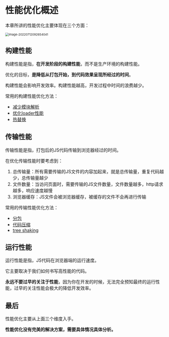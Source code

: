 # 性能优化概述

本章所讲的性能优化主要体现在三个方面：

<img src="https://penguinbucket.obs.cn-southwest-2.myhuaweicloud.com/img/image-20220712092654041.png" alt="image-20220712092654041" style="zoom: 67%;" />

## 构建性能

构建性能是指，**在开发阶段的构建性能**，而不是生产环境的构建性能。

优化的目标，**是降低从打包开始，到代码效果呈现所经过的时间**。

构建性能会影响开发效率。构建性能越高，开发过程中时间的浪费越少。

常用的构建性能优化方法：

- [减少模块解析](./构建性能-减少模块解析.md)
- [优化loader性能](./构建性能-优化loader性能.md)
- [热替换](./构建性能-热替换.md)

## 传输性能

传输性能是指，打包后的JS代码传输到浏览器经过的时间。

在优化传输性能时要考虑到：

1. 总传输量：所有需要传输的JS文件的内容加起来，就是总传输量，重复代码越少，总传输量越少
2. 文件数量：当访问页面时，需要传输的JS文件数量，文件数量越多，http请求越多，响应速度越慢
3. 浏览器缓存：JS文件会被浏览器缓存，被缓存的文件不会再进行传输

常用的传输性能优化方法：

- [分包](./传输性能-分包.md)
- [代码压缩](./传输性能-代码压缩.md)
- [tree shaking](./传输性能-treeshaking.md)

## 运行性能

运行性能是指，JS代码在浏览器端的运行速度。

它主要取决于我们如何书写高性能的代码。

**永远不要过早的关注于性能**，因为你在开发的时候，无法完全预知最终的运行性能，过早的关注性能会极大的降低开发效率。

## 最后

性能优化主要从上面三个维度入手。

**性能优化没有完美的解决方案，需要具体情况具体分析。**

<Vssue 
    :options="{ labels: [$page.relativePath.split('/')[0]] }" 
    :title="$page.relativePath.split('/')[1]" 
/>

